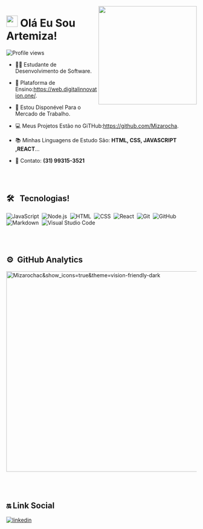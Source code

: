  
   <img align="right" height="260em"
   src="https://user-images.githubusercontent.com/88461178/139093542-9ba785b2-41e2-494e-9463-78603aeb80fc.png"/>
<h1 align="left"> <img src="https://raw.githubusercontent.com/kaueMarques/kaueMarques/master/hi.gif" width="30px"> Olá Eu Sou Artemiza!</h1>
<p align="left"> <img src="https://komarev.com/ghpvc/?username=Mizarocha&color=yellow" alt="Profile views" /> </p>

- 👩‍🎓    Estudante de Desenvolvimento de Software.

- 🏫   Plataforma de Ensino:https://web.digitalinnovation.one/.

- 🔎    Estou Disponével Para o Mercado de Trabalho.

- 💻    Meus Projetos Estão no GiTHub:https://github.com/Mizarocha.

- 📚     Minhas Linguagens de Estudo São: **HTML, CSS, JAVASCRIPT ,REACT**...

- 📱     Contato: **(31) 99315-3521**


 
 
 
 <br><br>
 
## 🛠 &nbsp; Tecnologias!

![JavaScript](https://img.shields.io/badge/-JavaScript-05122A?style=flat&logo=javascript)&nbsp;
![Node.js](https://img.shields.io/badge/-Node.js-05122A?style=flat&logo=node.js)&nbsp;
![HTML](https://img.shields.io/badge/-HTML-05122A?style=flat&logo=HTML5)&nbsp;
![CSS](https://img.shields.io/badge/-CSS-05122A?style=flat&logo=CSS3&logoColor=1572B6)&nbsp;
![React](https://img.shields.io/badge/-React-05122A?style=flat&logo=react)&nbsp;
![Git](https://img.shields.io/badge/-Git-05122A?style=flat&logo=git)&nbsp;
![GitHub](https://img.shields.io/badge/-GitHub-05122A?style=flat&logo=github)&nbsp;
![Markdown](https://img.shields.io/badge/-Markdown-05122A?style=flat&logo=markdown)&nbsp;
![Visual Studio Code](https://img.shields.io/badge/-Visual%20Studio%20Code-05122A?style=flat&logo=visual-studio-code&logoColor=007ACC)&nbsp;

<br><br>

## ⚙️ &nbsp;GitHub Analytics


<p align="left">
<img width="530em" src="https://github-readme-stats.vercel.app/api?username=Mizarocha&show_icons=true&theme=vision-friendly-dark" alt="Mizarochac&show_icons=true&theme=vision-friendly-dark" alt="Mizarocha's stats"/>

 <br><br>

## 🔛  Link Social
 
  <a href="https://www.linkedin.com/in/artemiza-rocha-59a3b4210" target="_blank">
  <img align="center" src="https://img.shields.io/badge/-Artemiza-05122?style=flat&logo=linkedin" alt="linkedin"/>
  

